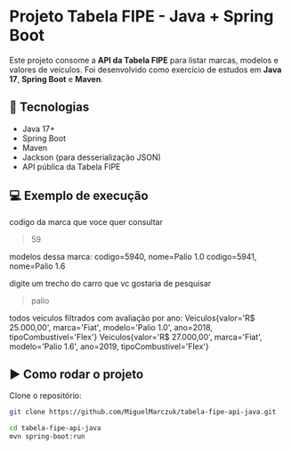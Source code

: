 # Projeto Tabela FIPE - Java + Spring Boot

Este projeto consome a **API da Tabela FIPE** para listar marcas, modelos e valores de veículos.
Foi desenvolvido como exercício de estudos em **Java 17**, **Spring Boot** e **Maven**.

## 🚀 Tecnologias
- Java 17+
- Spring Boot
- Maven
- Jackson (para desserialização JSON)
- API pública da Tabela FIPE


## 💻 Exemplo de execução

codigo da marca que voce quer consultar
> 59

modelos dessa marca:
codigo=5940, nome=Palio 1.0
codigo=5941, nome=Palio 1.6

digite um trecho do carro que vc gostaria de pesquisar
> palio

todos veiculos filtrados com avaliação por ano:
Veiculos{valor='R$ 25.000,00', marca='Fiat', modelo='Palio 1.0', ano=2018, tipoCombustivel='Flex'}
Veiculos{valor='R$ 27.000,00', marca='Fiat', modelo='Palio 1.6', ano=2019, tipoCombustivel='Flex'}




## ▶️ Como rodar o projeto

Clone o repositório:


```bash
git clone https://github.com/MiguelMarczuk/tabela-fipe-api-java.git

cd tabela-fipe-api-java
mvn spring-boot:run
